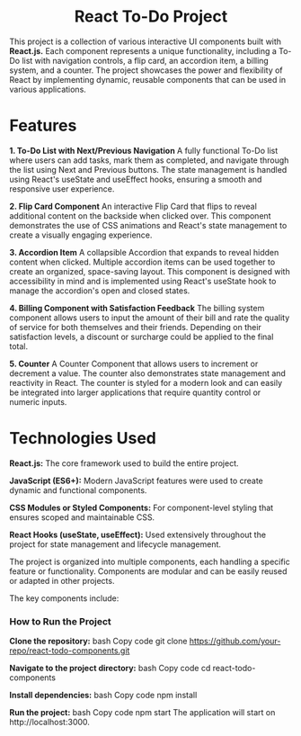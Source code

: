 <h1 align="center"> <strong>React To-Do Project</strong></h1>
<p>This project is a collection of various interactive UI components built with <strong>React.js.</strong> Each component represents a unique functionality, including a To-Do list with navigation controls, a flip card, an accordion item, a billing system, and a counter. The project showcases the power and flexibility of React by implementing dynamic, reusable components that can be used in various applications.</p>

<h1>Features</h1>

**1. To-Do List with Next/Previous Navigation** 
A fully functional To-Do list where users can add tasks, mark them as completed, and navigate through the list using Next and Previous buttons.
The state management is handled using React's useState and useEffect hooks, ensuring a smooth and responsive user experience.

**2. Flip Card Component**
An interactive Flip Card that flips to reveal additional content on the backside when clicked over.
This component demonstrates the use of CSS animations and React's state management to create a visually engaging experience.

**3. Accordion Item**
A collapsible Accordion that expands to reveal hidden content when clicked. Multiple accordion items can be used together to create an organized, space-saving layout.
This component is designed with accessibility in mind and is implemented using React's useState hook to manage the accordion's open and closed states.

**4. Billing Component with Satisfaction Feedback**
The billing system component allows users to input the amount of their bill and rate the quality of service for both themselves and their friends. Depending on their satisfaction levels, a discount or surcharge could be applied to the final total.

**5. Counter**
A Counter Component that allows users to increment or decrement a value. The counter also demonstrates state management and reactivity in React.
The counter is styled for a modern look and can easily be integrated into larger applications that require quantity control or numeric inputs.

<h1>Technologies Used</h1>

**React.js:** The core framework used to build the entire project.

**JavaScript (ES6+):** Modern JavaScript features were used to create dynamic and functional components.

**CSS Modules or Styled Components:** For component-level styling that ensures scoped and maintainable CSS.

**React Hooks (useState, useEffect):** Used extensively throughout the project for state management and lifecycle management. 

The project is organized into multiple components, each handling a specific feature or functionality.
Components are modular and can be easily reused or adapted in other projects.

The key components include:
 
<h3>How to Run the Project</h3>

**Clone the repository:**
bash
Copy code
git clone https://github.com/your-repo/react-todo-components.git

**Navigate to the project directory:**
bash
Copy code
cd react-todo-components

**Install dependencies:**
bash
Copy code
npm install

**Run the project:**
bash
Copy code
npm start
The application will start on http://localhost:3000.



